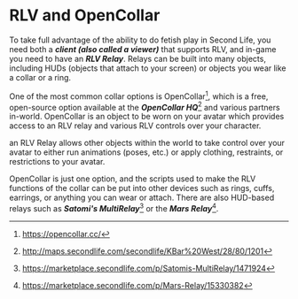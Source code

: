 # RLV and OpenCollar

To take full advantage of the ability to do fetish play in Second Life, you need both a ***client (also called a viewer)*** that supports RLV, and in-game you need to have an ***RLV Relay***.  Relays can be built into many objects, including HUDs (objects that attach to your screen) or objects you wear like a collar or a ring.

One of the most common collar options is OpenCollar[^1], which is a free, open-source option available at the ***OpenCollar HQ***[^2] and various partners in-world.  OpenCollar is an object to be worn on your avatar which provides access to an RLV relay and various RLV controls over your character.

an RLV Relay allows other objects within the world to take control over your avatar to either run animations (poses, etc.) or apply clothing, restraints, or restrictions to your avatar.

OpenCollar is just one option, and the scripts used to make the RLV functions of the collar can be put into other devices such as rings, cuffs, earrings, or anything you can wear or attach. There are also HUD-based relays such as ***Satomi's MultiRelay***[^3] or the ***Mars Relay***[^4].

[^1]: <https://opencollar.cc/>
[^2]: <http://maps.secondlife.com/secondlife/KBar%20West/28/80/1201>
[^3]: <https://marketplace.secondlife.com/p/Satomis-MultiRelay/1471924>
[^4]: <https://marketplace.secondlife.com/p/Mars-Relay/15330382>
